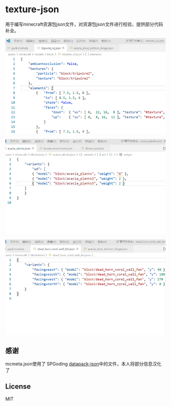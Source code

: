 # texture-json

用于编写minecraft资源包json文件，对资源包json文件进行校验，提供部分代码补全。



![Honeycam 2020-05-05 17-57-34](https://github.com/haima16/texture-json/blob/master/assets/hover.gif)

![Honeycam 2020-05-05 18-01-12](https://github.com/haima16/texture-json/blob/master/assets/validitor.gif)

![Honeycam 2020-05-05 18-03-35](https://github.com/haima16/texture-json/blob/master/assets/complete.gif)

## 感谢

mcmeta.json使用了 SPGoding [datapack-json](https://github.com/SPGoding/datapack-json)中的文件，本人将部分信息汉化了

## License

MIT